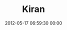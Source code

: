 ---
title: "Kiran"
date: 2012-05-17 06:59:30 00:00
permalink: /kiranheartbeats
twitter: ""
likes: [53]
id: 91
gravatar: "http://www.gravatar.com/avatar/2a6d70e1b6aa23851a541dc695b6b2f6"
---